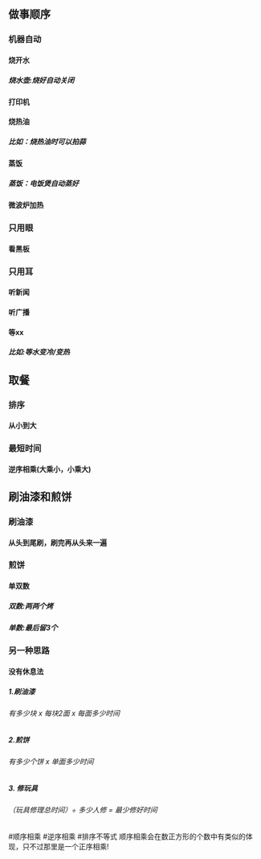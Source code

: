 ## 做事顺序
### 机器自动
#### 烧开水
##### 烧水壶:烧好自动关闭
#### 打印机
#### 烧热油
##### 比如：烧热油时可以拍蒜
#### 蒸饭
##### 蒸饭：电饭煲自动蒸好
#### 微波炉加热
### 只用眼
#### 看黑板
### 只用耳
#### 听新闻
#### 听广播
#### 等xx
##### 比如:等水变冷/变热
## 取餐
### 排序
#### 从小到大
### 最短时间
#### 逆序相乘(大乘小，小乘大)
## 刷油漆和煎饼
### 刷油漆
#### 从头到尾刷，刷完再从头来一遍
### 煎饼
#### 单双数
##### 双数:两两个烤
##### 单数:最后留3个
### 另一种思路
#### 没有休息法
##### 1.刷油漆
###### 有多少块 x 每块2面 x  每面多少时间
##### 2.煎饼
###### 有多少个饼 x 单面多少时间
##### 3. 修玩具
###### （玩具修理总时间）÷ 多少人修  = 最少修好时间


#顺序相乘 #逆序相乘 #排序不等式 顺序相乘会在数正方形的个数中有类似的体现，只不过那里是一个正序相乘!